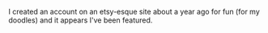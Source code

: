 I created an account on an etsy-esque site about a year ago for fun (for my doodles) and it appears I've been featured.